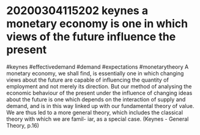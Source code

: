 20200304115202 keynes a monetary economy is one in which views of the future influence the present
========================================



#keynes #effectivedemand #demand #expectations #monetarytheory
A monetary  economy, we shall find, is essentially one in which changing views about the  future are capable of influencing the quantity of employment and not  merely its direction. But our method of analysing the economic behaviour of  the present under the influence of changing ideas about the future is one  which depends on the interaction of supply and demand, and is in this way  linked up with our fundamental theory of value. We are thus led to a more  general theory, which includes the classical theory with which we are famil-  iar, as a special case.
(Keynes - General Theory, p.16)